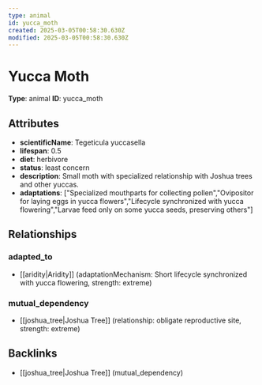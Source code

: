 ```yaml
---
type: animal
id: yucca_moth
created: 2025-03-05T00:58:30.630Z
modified: 2025-03-05T00:58:30.630Z
---
```


# Yucca Moth

**Type**: animal
**ID**: yucca_moth

## Attributes

- **scientificName**: Tegeticula yuccasella
- **lifespan**: 0.5
- **diet**: herbivore
- **status**: least concern
- **description**: Small moth with specialized relationship with Joshua trees and other yuccas.
- **adaptations**: ["Specialized mouthparts for collecting pollen","Ovipositor for laying eggs in yucca flowers","Lifecycle synchronized with yucca flowering","Larvae feed only on some yucca seeds, preserving others"]

## Relationships

### adapted_to

- [[aridity|Aridity]] (adaptationMechanism: Short lifecycle synchronized with yucca flowering, strength: extreme)

### mutual_dependency

- [[joshua_tree|Joshua Tree]] (relationship: obligate reproductive site, strength: extreme)

## Backlinks

- [[joshua_tree|Joshua Tree]] (mutual_dependency)


